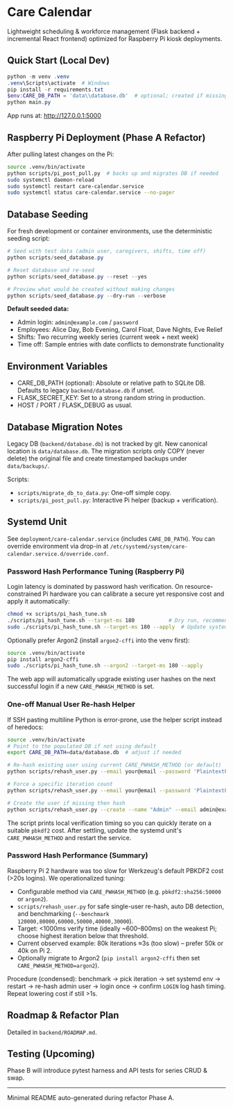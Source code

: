 # Care Calendar

Lightweight scheduling & workforce management (Flask backend + incremental React frontend) optimized for Raspberry Pi kiosk deployments.

## Quick Start (Local Dev)

```powershell
python -m venv .venv
.venv\Scripts\activate  # Windows
pip install -r requirements.txt
$env:CARE_DB_PATH = 'data\\database.db'  # optional; created if missing
python main.py
```

App runs at: <http://127.0.0.1:5000>

## Raspberry Pi Deployment (Phase A Refactor)

After pulling latest changes on the Pi:

```bash
source .venv/bin/activate
python scripts/pi_post_pull.py  # backs up and migrates DB if needed
sudo systemctl daemon-reload
sudo systemctl restart care-calendar.service
sudo systemctl status care-calendar.service --no-pager
```

## Database Seeding

For fresh development or container environments, use the deterministic seeding script:

```powershell
# Seed with test data (admin user, caregivers, shifts, time off)
python scripts/seed_database.py

# Reset database and re-seed
python scripts/seed_database.py --reset --yes

# Preview what would be created without making changes
python scripts/seed_database.py --dry-run --verbose
```

**Default seeded data:**
- Admin login: `admin@example.com` / `password`
- Employees: Alice Day, Bob Evening, Carol Float, Dave Nights, Eve Relief
- Shifts: Two recurring weekly series (current week + next week)
- Time off: Sample entries with date conflicts to demonstrate functionality

## Environment Variables

- CARE_DB_PATH (optional): Absolute or relative path to SQLite DB. Defaults to legacy `backend/database.db` if unset.
- FLASK_SECRET_KEY: Set to a strong random string in production.
- HOST / PORT / FLASK_DEBUG as usual.

## Database Migration Notes

Legacy DB (`backend/database.db`) is not tracked by git. New canonical location is `data/database.db`. The migration scripts only COPY (never delete) the original file and create timestamped backups under `data/backups/`.

Scripts:

- `scripts/migrate_db_to_data.py`: One-off simple copy.
- `scripts/pi_post_pull.py`: Interactive Pi helper (backup + verification).

## Systemd Unit

See `deployment/care-calendar.service` (includes `CARE_DB_PATH`). You can override environment via drop-in at `/etc/systemd/system/care-calendar.service.d/override.conf`.

### Password Hash Performance Tuning (Raspberry Pi)

Login latency is dominated by password hash verification. On resource-constrained Pi hardware you can calibrate a secure yet responsive cost and apply it automatically:

```bash
chmod +x scripts/pi_hash_tune.sh
./scripts/pi_hash_tune.sh --target-ms 180           # Dry run, recommend method under 180ms
sudo ./scripts/pi_hash_tune.sh --target-ms 180 --apply  # Update systemd unit with CARE_PWHASH_METHOD
```

Optionally prefer Argon2 (install `argon2-cffi` into the venv first):

```bash
source .venv/bin/activate
pip install argon2-cffi
sudo ./scripts/pi_hash_tune.sh --argon2 --target-ms 180 --apply
```

The web app will automatically upgrade existing user hashes on the next successful login if a new `CARE_PWHASH_METHOD` is set.

### One-off Manual User Re-hash Helper

If SSH pasting multiline Python is error-prone, use the helper script instead of heredocs:

```bash
source .venv/bin/activate
# Point to the populated DB if not using default
export CARE_DB_PATH=data/database.db  # adjust if needed

# Re-hash existing user using current CARE_PWHASH_METHOD (or default)
python scripts/rehash_user.py --email your@email --password 'PlaintextPW'

# Force a specific iteration count
python scripts/rehash_user.py --email your@email --password 'PlaintextPW' --pbkdf2-iter 80000

# Create the user if missing then hash
python scripts/rehash_user.py --create --name "Admin" --email admin@example.com --password 'Secret123' --pbkdf2-iter 60000
```

The script prints local verification timing so you can quickly iterate on a suitable `pbkdf2` cost. After settling, update the systemd unit's `CARE_PWHASH_METHOD` and restart the service.

### Password Hash Performance (Summary)

Raspberry Pi 2 hardware was too slow for Werkzeug's default PBKDF2 cost (>20s logins). We operationalized tuning:

- Configurable method via `CARE_PWHASH_METHOD` (e.g. `pbkdf2:sha256:50000` or `argon2`).
- `scripts/rehash_user.py` for safe single-user re-hash, auto DB detection, and benchmarking (`--benchmark 120000,80000,60000,50000,40000,30000`).
- Target: <1000ms verify time (ideally ~600–800ms) on the weakest Pi; choose highest iteration below that threshold.
- Current observed example: 80k iterations ≈3s (too slow) – prefer 50k or 40k on Pi 2.
- Optionally migrate to Argon2 (`pip install argon2-cffi` then set `CARE_PWHASH_METHOD=argon2`).

Procedure (condensed): benchmark → pick iteration → set systemd env → restart → re-hash admin user → login once → confirm `LOGIN` log hash timing. Repeat lowering cost if still >1s.

## Roadmap & Refactor Plan

Detailed in `backend/ROADMAP.md`.

## Testing (Upcoming)

Phase B will introduce pytest harness and API tests for series CRUD & swap.

---
Minimal README auto-generated during refactor Phase A.
